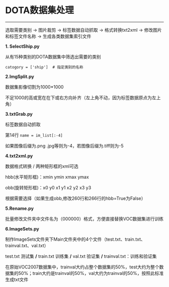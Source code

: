 # DOTA数据集处理 #

----------

选取需要类别 → 图片裁剪 → 标签数据自动抓取 → 格式转换txt2xml → 修改图片和标签文件名称 → 生成各类数据集索引文件

**1. SelectShip.py**
  
从有15种类别的DOTA数据集中筛选出需要的类别

`catogory = ['ship']  # 指定类别的名称`

**2.ImgSplit.py**
  
数据集影像切割为1000*1000

不足1000的高或宽在在下或右方向补齐（左上角不动，因为标签数据原点为左上角）

**3.txtGrab.py**
  
标签数据自动抓取

第14行 `name = im_list[:-4]`

如果图像后缀为.png .jpg等则为-4，若图像后缀为.tiff则为-5

**4.txt2xml.py**

数据格式转换 / 两种矩形框的xml可选

hbb(水平矩形框)：xmin ymin xmax ymax

obb(旋转矩形框)：x0 y0 x1 y1 x2 y2 x3 y3 

根据需要选择（如果生成obb,修改260行和266行的hbb=True为False）

**5.Rename.py**

批量修改文件夹中文件名为（000000）格式，方便直接替换VOC数据集进行训练

**6.ImageSets.py**

制作ImageSets文件夹下Main文件夹中的4个文件（test.txt、train.txt、trainval.txt、val.txt）

test.txt 测试集 **/** 
train.txt 训练集 **/** 
val.txt 验证集 **/** 
trainval.txt：训练和验证集

在原始VOC2007数据集中，trainval大约占整个数据集的50%，test大约为整个数据集的50%；train大约是trainval的50%，val大约为trainval的50%，按照此标准生成txt文件

  